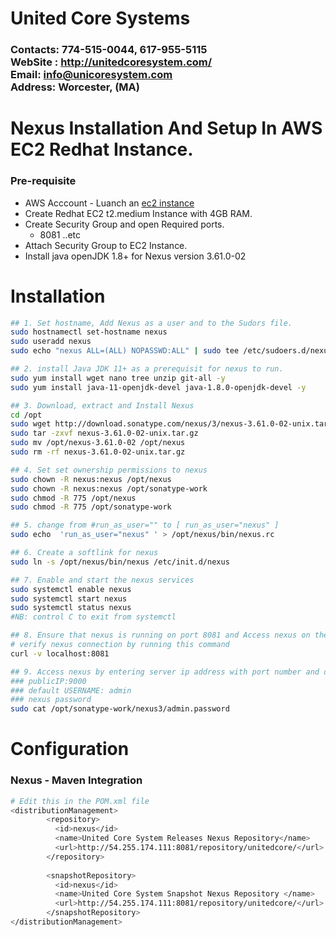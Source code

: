 # United Core Systems
### Contacts: 774-515-0044, 617-955-5115<br> WebSite : <http://unitedcoresystem.com/><br>Email: info@unicoresystem.com <br>Address: Worcester, (MA)

# Nexus Installation And Setup In AWS EC2 Redhat Instance.
### Pre-requisite
+ AWS Acccount - Luanch an [ec2 instance](../EC2_Instances/README.md)
+ Create Redhat EC2 t2.medium Instance with 4GB RAM.
+ Create Security Group and open Required ports.
   + 8081 ..etc
+ Attach Security Group to EC2 Instance.
+ Install java openJDK 1.8+ for Nexus version 3.61.0-02

# Installation 
```sh
## 1. Set hostname, Add Nexus as a user and to the Sudors file.
sudo hostnamectl set-hostname nexus
sudo useradd nexus
sudo echo "nexus ALL=(ALL) NOPASSWD:ALL" | sudo tee /etc/sudoers.d/nexus
```
```sh
## 2. install Java JDK 11+ as a prerequisit for nexus to run.
sudo yum install wget nano tree unzip git-all -y
sudo yum install java-11-openjdk-devel java-1.8.0-openjdk-devel -y
```
```sh
## 3. Download, extract and Install Nexus
cd /opt
sudo wget http://download.sonatype.com/nexus/3/nexus-3.61.0-02-unix.tar.gz 
sudo tar -zxvf nexus-3.61.0-02-unix.tar.gz
sudo mv /opt/nexus-3.61.0-02 /opt/nexus
sudo rm -rf nexus-3.61.0-02-unix.tar.gz
```
```sh
## 4. Set set ownership permissions to nexus 
sudo chown -R nexus:nexus /opt/nexus
sudo chown -R nexus:nexus /opt/sonatype-work
sudo chmod -R 775 /opt/nexus
sudo chmod -R 775 /opt/sonatype-work
```
```sh
## 5. change from #run_as_user="" to [ run_as_user="nexus" ]
sudo echo  'run_as_user="nexus" ' > /opt/nexus/bin/nexus.rc
```
```sh
## 6. Create a softlink for nexus 
sudo ln -s /opt/nexus/bin/nexus /etc/init.d/nexus
```
```sh
## 7. Enable and start the nexus services
sudo systemctl enable nexus
sudo systemctl start nexus
sudo systemctl status nexus
#NB: control C to exit from systemctl 
```
```sh
## 8. Ensure that nexus is running on port 8081 and Access nexus on the browser with public ip address with default Username ans Password
# verify nexus connection by running this command
curl -v localhost:8081
```
```sh
## 9. Access nexus by entering server ip address with port number and default credentials
### publicIP:9000
### default USERNAME: admin
### nexus password 
sudo cat /opt/sonatype-work/nexus3/admin.password   
```
# Configuration 

### Nexus - Maven Integration 
```sh
# Edit this in the POM.xml file
<distributionManagement>
	    <repository>
	      <id>nexus</id>
	      <name>United Core System Releases Nexus Repository</name>
	      <url>http://54.255.174.111:8081/repository/unitedcore/</url>
	    </repository>
	    
	    <snapshotRepository>
	      <id>nexus</id>
	      <name>United Core System Snapshot Nexus Repository </name>
	      <url>http://54.255.174.111:8081/repository/unitedcore/</url>
	    </snapshotRepository>    
</distributionManagement>
```